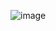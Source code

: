 ![image](https://github-readme-stats.vercel.app/api?username=ryzmae&show_icons=true&theme=dark#gh-dark-mode-only)
